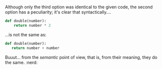 Although only the third option was identical to the given code, the second option has a peculiarity; it's clear that syntactically….

```python
def double(number):
	return number * 2
```

...is not the same as:

```python
def double(number):
   return number + number
```

Buuut... from the _semantic_ point of view, that is, from their meaning, they do the same. :nerd: